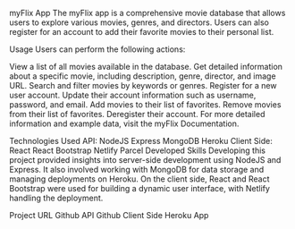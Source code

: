 myFlix App
The myFlix app is a comprehensive movie database that allows users to explore various movies, genres, and directors. Users can also register for an account to add their favorite movies to their personal list.

Usage
Users can perform the following actions:

View a list of all movies available in the database.
Get detailed information about a specific movie, including description, genre, director, and image URL.
Search and filter movies by keywords or genres.
Register for a new user account.
Update their account information such as username, password, and email.
Add movies to their list of favorites.
Remove movies from their list of favorites.
Deregister their account.
For more detailed information and example data, visit the myFlix Documentation.

Technologies Used
API:
NodeJS
Express
MongoDB
Heroku
Client Side:
React
React Bootstrap
Netlify
Parcel
Developed Skills
Developing this project provided insights into server-side development using NodeJS and Express. It also involved working with MongoDB for data storage and managing deployments on Heroku. On the client side, React and React Bootstrap were used for building a dynamic user interface, with Netlify handling the deployment.

Project URL
Github API
Github Client Side
Heroku App
